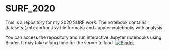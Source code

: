 # SURF_2020
This is a repository for my 2020 SURF work.
The notebook contains datasets (.mtx and/or .tsv file formats) and Jupyter notebooks with analysis. 

You can access the repository and run interactive Jupyter notebooks using Binder. It may take a long time for the server to load. 
[![Binder](https://mybinder.org/badge_logo.svg)](https://mybinder.org/v2/gh/nkanrar/SURF_2020/master)

